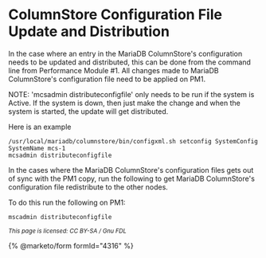 # ColumnStore Configuration File Update and Distribution

In the case where an entry in the MariaDB ColumnStore's configuration needs to be updated and distributed, this can be done from the command line from Performance Module #1. All changes made to MariaDB ColumnStore's configuration file need to be applied on PM1.

NOTE: 'mcsadmin distributeconfigfile' only needs to be run if the system is Active. If the system is down, then just make the change and when the system is started, the update will get distributed.

Here is an example

```
/usr/local/mariadb/columnstore/bin/configxml.sh setconfig SystemConfig SystemName mcs-1
mcsadmin distributeconfigfile
```

In the cases where the MariaDB ColumnStore's configuration files gets out of sync with the PM1 copy, run the following to get MariaDB ColumnStore's configuration file redistribute to the other nodes.

To do this run the following on PM1:

```
mscadmin distributeconfigfile
```

<sub>_This page is licensed: CC BY-SA / Gnu FDL_</sub>

{% @marketo/form formId="4316" %}
